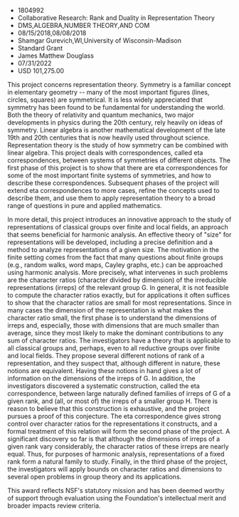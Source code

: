 
* 1804992
* Collaborative Research: Rank and Duality in Representation Theory
* DMS,ALGEBRA,NUMBER THEORY,AND COM
* 08/15/2018,08/08/2018
* Shamgar Gurevich,WI,University of Wisconsin-Madison
* Standard Grant
* James Matthew Douglass
* 07/31/2022
* USD 101,275.00

This project concerns representation theory. Symmetry is a familiar concept in
elementary geometry -- many of the most important figures (lines, circles,
squares) are symmetrical. It is less widely appreciated that symmetry has been
found to be fundamental for understanding the world. Both the theory of
relativity and quantum mechanics, two major developments in physics during the
20th century, rely heavily on ideas of symmetry. Linear algebra is another
mathematical development of the late 19th and 20th centuries that is now heavily
used throughout science. Representation theory is the study of how symmetry can
be combined with linear algebra. This project deals with correspondences, called
eta correspondences, between systems of symmetries of different objects. The
first phase of this project is to show that there are eta correspondences for
some of the most important finite systems of symmetries, and how to describe
these correspondences. Subsequent phases of the project will extend eta
correspondences to more cases, refine the concepts used to describe them, and
use them to apply representation theory to a broad range of questions in pure
and applied mathematics.

In more detail, this project introduces an innovative approach to the study of
representations of classical groups over finite and local fields, an approach
that seems beneficial for harmonic analysis. An effective theory of "size" for
representations will be developed, including a precise definition and a method
to analyze representations of a given size. The motivation in the finite setting
comes from the fact that many questions about finite groups (e.g., random walks,
word maps, Cayley graphs, etc.) can be approached using harmonic analysis. More
precisely, what intervenes in such problems are the character ratios (character
divided by dimension) of the irreducible representations (irreps) of the
relevant group G. In general, it is not feasible to compute the character ratios
exactly, but for applications it often suffices to show that the character
ratios are small for most representations. Since in many cases the dimension of
the representation is what makes the character ratio small, the first phase is
to understand the dimensions of irreps and, especially, those with dimensions
that are much smaller than average, since they most likely to make the dominant
contributions to any sum of character ratios. The investigators have a theory
that is applicable to all classical groups and, perhaps, even to all reductive
groups over finite and local fields. They propose several different notions of
rank of a representation, and they suspect that, although different in nature,
these notions are equivalent. Having these notions in hand gives a lot of
information on the dimensions of the irreps of G. In addition, the investigators
discovered a systematic construction, called the eta correspondence, between
large naturally defined families of irreps of G of a given rank, and (all, or
most of) the irreps of a smaller group H. There is reason to believe that this
construction is exhaustive, and the project pursues a proof of this conjecture.
The eta correspondence gives strong control over character ratios for the
representations it constructs, and a formal treatment of this relation will form
the second phase of the project. A significant discovery so far is that although
the dimensions of irreps of a given rank vary considerably, the character ratios
of these irreps are nearly equal. Thus, for purposes of harmonic analysis,
representations of a fixed rank form a natural family to study. Finally, in the
third phase of the project, the investigators will apply bounds on character
ratios and dimensions to several open problems in group theory and its
applications.

This award reflects NSF's statutory mission and has been deemed worthy of
support through evaluation using the Foundation's intellectual merit and broader
impacts review criteria.

